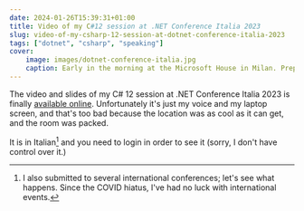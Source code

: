 ```yaml
---
date: 2024-01-26T15:39:31+01:00
title: Video of my C#12 session at .NET Conference Italia 2023
slug: video-of-my-csharp-12-session-at-dotnet-conference-italia-2023
tags: ["dotnet", "csharp", "speaking"]
cover:
    image: images/dotnet-conference-italia.jpg
    caption: Early in the morning at the Microsoft House in Milan. Preparations underway
---
```

The video and slides of my C# 12 session at .NET Conference Italia 2023 is
finally [available
online](https://www.ugidotnet.org/e/sessione/3295/C-12-Cosa-c-e-di-nuovo-e-interessante).
Unfortunately it's just my voice and my laptop screen, and that's too bad
because the location was as cool as it can get, and the room was packed. 

It is in Italian[^1] and you need to login in order to see it (sorry, I
don't have control over it.)

[^1]: I also submitted to several international conferences; let's see what
happens. Since the COVID hiatus, I've had no luck with international events.